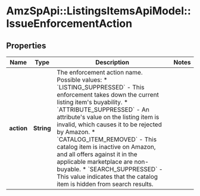 # AmzSpApi::ListingsItemsApiModel::IssueEnforcementAction

## Properties
Name | Type | Description | Notes
------------ | ------------- | ------------- | -------------
**action** | **String** | The enforcement action name.   Possible values:   * &#x60;LISTING_SUPPRESSED&#x60; - This enforcement takes down the current listing item&#x27;s buyability.   * &#x60;ATTRIBUTE_SUPPRESSED&#x60; - An attribute&#x27;s value on the listing item is invalid, which causes it to be rejected by Amazon.   * &#x60;CATALOG_ITEM_REMOVED&#x60; - This catalog item is inactive on Amazon, and all offers against it in the applicable marketplace are non-buyable.   * &#x60;SEARCH_SUPPRESSED&#x60; - This value indicates that the catalog item is hidden from search results. | 


